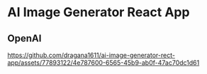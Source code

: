 # AI Image Generator React App
## OpenAI



https://github.com/dragana1611/ai-image-generator-rect-app/assets/77893122/4e787600-6565-45b9-ab0f-47ac70dc1d61

